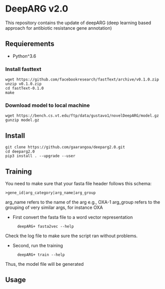 # DeepARG v2.0
This repository contains the update of deepARG (deep learning based approach for antibiotic resistance gene annotation)

## Requierements

* Python^3.6

### Install fasttext

    wget https://github.com/facebookresearch/fastText/archive/v0.1.0.zip
    unzip v0.1.0.zip
    cd fastText-0.1.0
    make

### Download model to local machine

    wget https://bench.cs.vt.edu/ftp/data/gustavo1/novelDeepARG/model.gz
    gunzip model.gz


## Install

    git clone https://github.com/gaarangoa/deeparg2.0.git
    cd deeparg2.0
    pip3 install . --upgrade --user

## Training

You need to make sure that your fasta file header follows this schema:

    >gene_id|arg_category|arg_name|arg_group

arg_name refers to the name of the arg e.g., OXA-1
arg_group refers to the grouping of very similar args, for instance OXA


* First convert the fasta file to a word vector representation

        deepARG+ fasta2vec --help

Check the log file to make sure the script ran without problems.

* Second, run the training

        deepARG+ train --help

Thus, the model file will be generated


## Usage
